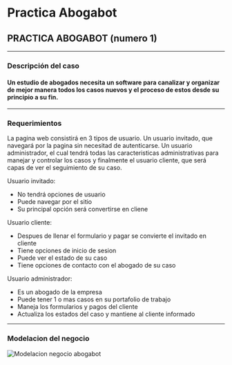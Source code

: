# Practica Abogabot

<h2>PRACTICA ABOGABOT (numero 1)</h2>

<hr>

<h3>Descripción del caso </h3>

<h4>Un estudio de abogados necesita un software para canalizar y organizar de mejor manera todos los casos nuevos y el proceso de estos desde su principio a su fin.</h4>

<hr>

<h3>Requerimientos</h3>

La pagina web consistirá en 3 tipos de usuario. Un usuario invitado, que navegará por la pagina sin necesitad de autenticarse. Un usuario administrador, el cual tendrá todas las caracteristicas administrativas para manejar y controlar los casos y finalmente el usuario cliente, que será capas de ver el seguimiento de su caso.

Usuario invitado: <ul>
                        <li>No tendrá opciones de usuario</li>
                        <li>Puede navegar por el sitio</li>
                        <li>Su principal opción será convertirse en cliene</li>
                      </ul>


Usuario cliente: <ul>
                        <li>Despues de llenar el formulario y pagar se convierte el invitado en cliente</li>
                        <li>Tiene opciones de inicio de sesion</li>
                        <li>Puede ver el estado de su caso</li>
                        <li>Tiene opciones de contacto con el abogado de su caso</li>
                      </ul>


Usuario administrador: <ul>
                        <li>Es un abogado de la empresa</li>
                        <li>Puede tener 1 o mas casos en su portafolio de trabajo</li>
                        <li>Maneja los formularios y pagos del cliente</li>
                        <li>Actualiza los estados del caso y mantiene al cliente informado</li>
                      </ul>

<hr>

<h3>Modelacion del negocio</h3>

<img src="https://lucid.app/publicSegments/view/f0892df4-18fb-4c83-bd31-8d9b306b5a7a/image.png/image.png" alt="Modelacion negocio abogabot">
